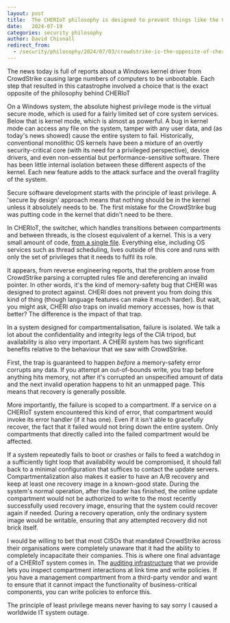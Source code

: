 ```yaml
---
layout: post
title:  The CHERIoT philosophy is designed to prevent things like the CrowdStrike disaster
date:   2024-07-19
categories: security philosophy
author: David Chisnall
redirect_from:
  - /security/philosophy/2024/07/03/crowdstrike-is-the-opposite-of-cheriot.html
---
```


The news today is full of reports about a Windows kernel driver from CrowdStrike causing large numbers of computers to be unbootable.
Each step that resulted in this catastrophe involved a choice that is the exact opposite of the philosophy behind CHERIoT

On a Windows system, the absolute highest privilege mode is the virtual secure mode, which is used for a fairly limited set of core system services.
Below that is kernel mode, which is almost as powerful.
A bug in kernel mode can access any file on the system, tamper with any user data, and (as today's news showed) cause the entire system to fail.
Historically, conventional monolithic OS kernels have been a mixture of an overtly security-critical core (with its need for a privileged perspective), device drivers, and even non-essential but performance-sensitive software.
There has been little internal isolation between these different aspects of the kernel.
Each new feature adds to the attack surface and the overall fragility of the system.

Secure software development starts with the principle of least privilege.
A 'secure by design' approach means that nothing should be in the kernel unless it absolutely needs to be.
The first mistake for the CrowdStrike bug was putting code in the kernel that didn't need to be there.

In CHERIoT, the switcher, which handles transitions between compartments and between threads, is the closest equivalent of a kernel.
This is a very small amount of code, [from a single file](https://github.com/microsoft/cheriot-rtos/blob/main/sdk/core/switcher/entry.S).
Everything else, including OS services such as thread scheduling, lives outside of this core and runs with only the set of privileges that it needs to fulfil its role.

It appears, from reverse engineering reports, that the problem arose from CrowdStrike parsing a corrupted rules file and dereferencing an invalid pointer.
In other words, it's the kind of memory-safety bug that CHERI was designed to protect against.
CHERI does not prevent you from doing this kind of thing (though language features can make it much harder).
But wait, you might ask, CHERI *also* traps on invalid memory accesses, how is that better?
The difference is the impact of that trap.

In a system designed for compartmentalisation, failure is isolated.
We talk a lot about the confidentiality and integrity legs of the CIA tripod, but availability is also very important.
A CHERI system has two significant benefits relative to the behaviour that we saw with CrowdStrike.

First, the trap is guaranteed to happen *before* a memory-safety error corrupts any data.
If you attempt an out-of-bounds write, you trap before anything hits memory, not after it's corrupted an unspecified amount of data and the next invalid operation happens to hit an unmapped page.
This means that recovery is generally possible.

More importantly, the failure is scoped to a compartment.
If a service on a CHERIoT system encountered this kind of error, that compartment would invoke its error handler (if it has one).
Even if it isn't able to gracefully recover, the fact that it failed would not bring down the entire system.
Only compartments that directly called into the failed compartment would be affected.

If a system repeatedly fails to boot or crashes or fails to feed a watchdog in a sufficiently tight loop that availability would be compromised, it should fall back to a minimal configuration that suffices to contact the update servers.
Compartmentalization also makes it easier to have an A/B recovery and keep at least one recovery image in a known-good state.
During the system's normal operation, after the loader has finished, the online update compartment would not be authorized to write to the most recently successfully used recovery image, ensuring that the system could recover again if needed.
During a recovery operation, only the ordinary system image would be writable, ensuring that any attempted recovery did not brick itself.

I would be willing to bet that most CISOs that mandated CrowdStrike across their organisations were completely unaware that it had the ability to completely incapacitate their companies.
This is where one final advantage of a CHERIoT system comes in.
The [auditing infrastructure](https://cheriot.org/rtos/firmware/auditing/2024/03/01/cheriot-audit.html) that we provide lets you inspect compartment interactions at link time and write policies.
If you have a management compartment from a third-party vendor and want to ensure that it cannot impact the functionality of business-critical components, you can write policies to enforce this.

The principle of least privilege means never having to say sorry I caused a worldwide IT system outage.

